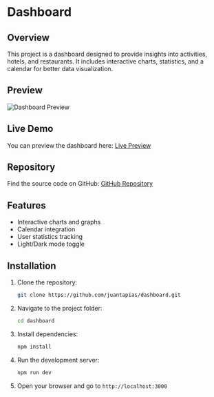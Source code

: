 # Dashboard

## Overview
This project is a dashboard designed to provide insights into activities, hotels, and restaurants. It includes interactive charts, statistics, and a calendar for better data visualization.

## Preview
![Dashboard Preview](https://mir-s3-cdn-cf.behance.net/project_modules/fs/2da6ed221904267.67dc4050b92e4.png)

## Live Demo
You can preview the dashboard here: [Live Preview](https://dashboard-git-develop-juan-tapias-projects.vercel.app/)

## Repository
Find the source code on GitHub: [GitHub Repository](https://github.com/juantapias/dashboard)

## Features
- Interactive charts and graphs
- Calendar integration
- User statistics tracking
- Light/Dark mode toggle

## Installation
1. Clone the repository:
   ```sh
   git clone https://github.com/juantapias/dashboard.git
   ```
2. Navigate to the project folder:
   ```sh
   cd dashboard
   ```
3. Install dependencies:
   ```sh
   npm install
   ```
4. Run the development server:
   ```sh
   npm run dev
   ```
5. Open your browser and go to `http://localhost:3000`
